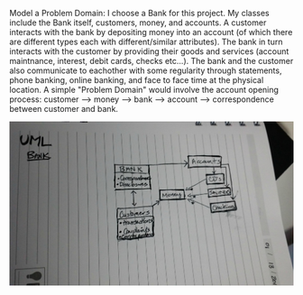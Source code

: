 Model a Problem Domain:
I choose a Bank for this project. My classes include the Bank itself, customers, money, and accounts. A customer interacts with the bank by depositing money into an account (of which there are different types each with different/similar attributes). The bank in turn interacts with the customer by providing their goods and services (account maintnance, interest, debit cards, checks etc...). The bank and the customer also communicate to eachother with some regularity through statements, phone banking, online banking, and face to face time at the physical location.
A simple "Problem Domain" would involve the account opening process: customer --> money --> bank --> account --> correspondence between customer and bank. 

![domainproblem](img/domainproblem.jpg)